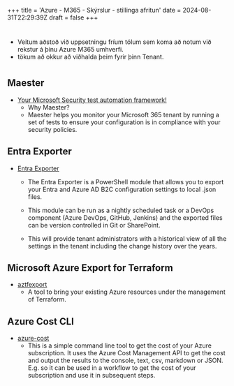 +++
title = 'Azure - M365 - Skýrslur - stillinga afritun'
date = 2024-08-31T22:29:39Z
draft = false
+++
#
- Veitum aðstoð við uppsetningu fríum tólum sem koma að notum við rekstur á þínu Azure M365 umhverfi. 
- tökum að okkur að viðhalda þeim fyrir þinn Tenant.
#
## Maester
  - [Your Microsoft Security test automation framework!](https://maester.dev/)
    - Why Maester?
    - Maester helps you monitor your Microsoft 365 tenant by running a set of tests to ensure your configuration is in compliance with your security policies.

## Entra Exporter
  - [Entra Exporter](https://github.com/microsoft/EntraExporter)
    - The Entra Exporter is a PowerShell module that allows you to export your Entra and Azure AD B2C configuration settings to local .json files.

    - This module can be run as a nightly scheduled task or a DevOps component (Azure DevOps, GitHub, Jenkins) and the exported files can be version controlled in Git or SharePoint.

    - This will provide tenant administrators with a historical view of all the settings in the tenant including the change history over the years.

## Microsoft Azure Export for Terraform
  - [aztfexport](https://github.com/Azure/aztfexport)
    - A tool to bring your existing Azure resources under the management of Terraform.

## Azure Cost CLI
  - [azure-cost](https://github.com/mivano/azure-cost-cli)
    - This is a simple command line tool to get the cost of your Azure subscription. It uses the Azure Cost Management API to get the cost and output the results to the console, text, csv, markdown or JSON. E.g. so it can be used in a workflow to get the cost of your subscription and use it in subsequent steps.
